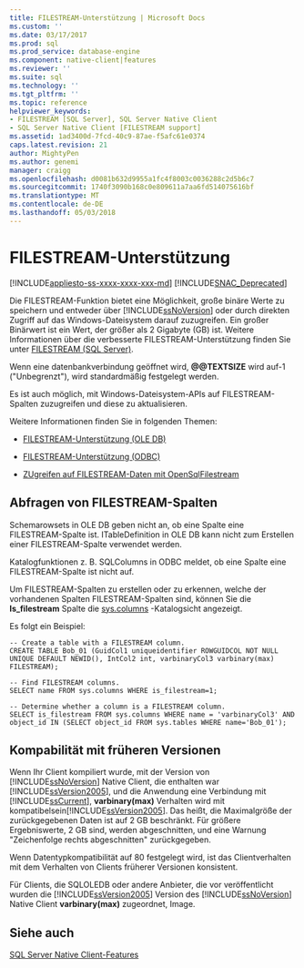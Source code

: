 ```yaml
---
title: FILESTREAM-Unterstützung | Microsoft Docs
ms.custom: ''
ms.date: 03/17/2017
ms.prod: sql
ms.prod_service: database-engine
ms.component: native-client|features
ms.reviewer: ''
ms.suite: sql
ms.technology: ''
ms.tgt_pltfrm: ''
ms.topic: reference
helpviewer_keywords:
- FILESTREAM [SQL Server], SQL Server Native Client
- SQL Server Native Client [FILESTREAM support]
ms.assetid: 1ad3400d-7fcd-40c9-87ae-f5afc61e0374
caps.latest.revision: 21
author: MightyPen
ms.author: genemi
manager: craigg
ms.openlocfilehash: d0081b632d9955a1fc4f8003c0036288c2d5b6c7
ms.sourcegitcommit: 1740f3090b168c0e809611a7aa6fd514075616bf
ms.translationtype: MT
ms.contentlocale: de-DE
ms.lasthandoff: 05/03/2018
---
```

# <a name="filestream-support"></a>FILESTREAM-Unterstützung
[!INCLUDE[appliesto-ss-xxxx-xxxx-xxx-md](../../../includes/appliesto-ss-xxxx-xxxx-xxx-md.md)]
[!INCLUDE[SNAC_Deprecated](../../../includes/snac-deprecated.md)]

  Die FILESTREAM-Funktion bietet eine Möglichkeit, große binäre Werte zu speichern und entweder über [!INCLUDE[ssNoVersion](../../../includes/ssnoversion-md.md)] oder durch direkten Zugriff auf das Windows-Dateisystem darauf zuzugreifen. Ein großer Binärwert ist ein Wert, der größer als 2 Gigabyte (GB) ist. Weitere Informationen über die verbesserte FILESTREAM-Unterstützung finden Sie unter [FILESTREAM &#40;SQL Server&#41;](../../../relational-databases/blob/filestream-sql-server.md).  
  
 Wenn eine datenbankverbindung geöffnet wird, **@@TEXTSIZE**  wird auf-1 ("Unbegrenzt"), wird standardmäßig festgelegt werden.  
  
 Es ist auch möglich, mit Windows-Dateisystem-APIs auf FILESTREAM-Spalten zuzugreifen und diese zu aktualisieren.  
  
 Weitere Informationen finden Sie in folgenden Themen:  
  
-   [FILESTREAM-Unterstützung &#40;OLE DB&#41;](../../../relational-databases/native-client/ole-db/filestream-support-ole-db.md)  
  
-   [FILESTREAM-Unterstützung &#40;ODBC&#41;](../../../relational-databases/native-client/odbc/filestream-support-odbc.md)  
  
-   [ZUgreifen auf FILESTREAM-Daten mit OpenSqlFilestream](../../../relational-databases/blob/access-filestream-data-with-opensqlfilestream.md)  
  
## <a name="querying-for-filestream-columns"></a>Abfragen von FILESTREAM-Spalten  
 Schemarowsets in OLE DB geben nicht an, ob eine Spalte eine FILESTREAM-Spalte ist. ITableDefinition in OLE DB kann nicht zum Erstellen einer FILESTREAM-Spalte verwendet werden.  
  
 Katalogfunktionen z. B. SQLColumns in ODBC meldet, ob eine Spalte eine FILESTREAM-Spalte ist nicht auf.  
  
 Um FILESTREAM-Spalten zu erstellen oder zu erkennen, welche der vorhandenen Spalten FILESTREAM-Spalten sind, können Sie die **Is_filestream** Spalte die [sys.columns](../../../relational-databases/system-catalog-views/sys-columns-transact-sql.md) -Katalogsicht angezeigt.  
  
 Es folgt ein Beispiel:  
  
```  
-- Create a table with a FILESTREAM column.  
CREATE TABLE Bob_01 (GuidCol1 uniqueidentifier ROWGUIDCOL NOT NULL UNIQUE DEFAULT NEWID(), IntCol2 int, varbinaryCol3 varbinary(max) FILESTREAM);  
  
-- Find FILESTREAM columns.  
SELECT name FROM sys.columns WHERE is_filestream=1;  
  
-- Determine whether a column is a FILESTREAM column.  
SELECT is_filestream FROM sys.columns WHERE name = 'varbinaryCol3' AND object_id IN (SELECT object_id FROM sys.tables WHERE name='Bob_01');  
```  
  
## <a name="down-level-compatibility"></a>Kompabilität mit früheren Versionen  
 Wenn Ihr Client kompiliert wurde, mit der Version von [!INCLUDE[ssNoVersion](../../../includes/ssnoversion-md.md)] Native Client, die enthalten war [!INCLUDE[ssVersion2005](../../../includes/ssversion2005-md.md)], und die Anwendung eine Verbindung mit [!INCLUDE[ssCurrent](../../../includes/sscurrent-md.md)], **varbinary(max)** Verhalten wird mit kompatibelsein[!INCLUDE[ssVersion2005](../../../includes/ssversion2005-md.md)]. Das heißt, die Maximalgröße der zurückgegebenen Daten ist auf 2 GB beschränkt. Für größere Ergebniswerte, 2 GB sind, werden abgeschnitten, und eine Warnung "Zeichenfolge rechts abgeschnitten" zurückgegeben.  
  
 Wenn Datentypkompatibilität auf 80 festgelegt wird, ist das Clientverhalten mit dem Verhalten von Clients früherer Versionen konsistent.  
  
 Für Clients, die SQLOLEDB oder andere Anbieter, die vor veröffentlicht wurden die [!INCLUDE[ssVersion2005](../../../includes/ssversion2005-md.md)] Version des [!INCLUDE[ssNoVersion](../../../includes/ssnoversion-md.md)] Native Client **varbinary(max)** zugeordnet, Image.  
  
## <a name="see-also"></a>Siehe auch  
 [SQL Server Native Client-Features](../../../relational-databases/native-client/features/sql-server-native-client-features.md)  
  
  
